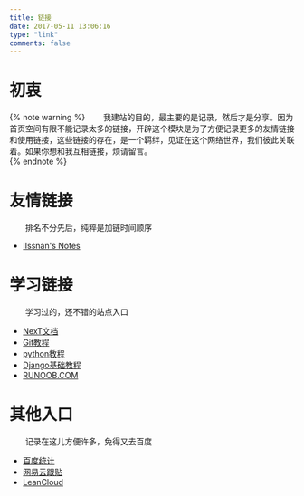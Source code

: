 ```yaml
---
title: 链接
date: 2017-05-11 13:06:16
type: "link"
comments: false
---
```

# 初衷
{% note warning %}
&emsp;&emsp;我建站的目的，最主要的是记录，然后才是分享。因为首页空间有限不能记录太多的链接，开辟这个模块是为了方便记录更多的友情链接和使用链接，这些链接的存在，是一个羁绊，见证在这个网络世界，我们彼此关联着。如果你想和我互相链接，烦请留言。  
{% endnote %}

# 友情链接
&emsp;&emsp;排名不分先后，纯粹是加链时间顺序
- [IIssnan's Notes](http://notes.iissnan.com/)

# 学习链接
&emsp;&emsp;学习过的，还不错的站点入口
- [NexT文档](http://theme-next.iissnan.com/)
- [Git教程](http://www.liaoxuefeng.com/wiki/0013739516305929606dd18361248578c67b8067c8c017b000)
- [python教程](http://www.liaoxuefeng.com/wiki/0014316089557264a6b348958f449949df42a6d3a2e542c000)
- [Django基础教程](http://code.ziqiangxuetang.com/django/django-tutorial.html)
- [RUNOOB.COM](http://www.runoob.com/)

# 其他入口
&emsp;&emsp;记录在这儿方便许多，免得又去百度
- [百度统计](https://tongji.baidu.com/web/welcome/login)
- [网易云跟贴](https://gentie.163.com/)
- [LeanCloud](https://leancloud.cn/)
